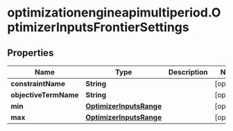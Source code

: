 # optimizationengineapimultiperiod.OptimizerInputsFrontierSettings

## Properties

Name | Type | Description | Notes
------------ | ------------- | ------------- | -------------
**constraintName** | **String** |  | [optional] 
**objectiveTermName** | **String** |  | [optional] 
**min** | [**OptimizerInputsRange**](OptimizerInputsRange.md) |  | [optional] 
**max** | [**OptimizerInputsRange**](OptimizerInputsRange.md) |  | [optional] 


